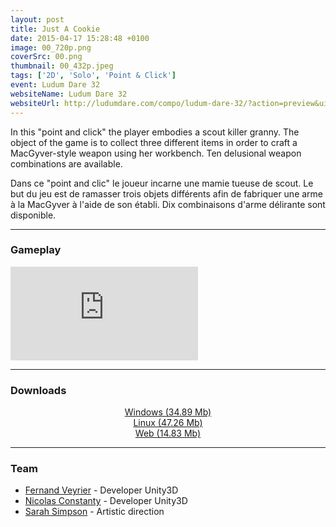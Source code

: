 ```yaml
---
layout: post
title: Just A Cookie
date: 2015-04-17 15:28:48 +0100
image: 00_720p.png
coverSrc: 00.png
thumbnail: 00_432p.jpeg
tags: ['2D', 'Solo', 'Point & Click']
event: Ludum Dare 32
websiteName: Ludum Dare 32
websiteUrl: http://ludumdare.com/compo/ludum-dare-32/?action=preview&uid=52698
---
```

In this "point and click" the player embodies a scout killer granny. The object of the game is to collect three different items in order to craft a MacGyver-style weapon using her workbench. Ten delusional weapon combinations are available.

Dans ce "point and clic" le joueur incarne une mamie tueuse de scout. Le but du jeu est de ramasser trois objets différents afin de fabriquer une arme à la MacGyver à l'aide de son établi. Dix combinaisons d'arme délirante sont disponible.

***

### Gameplay
<iframe src="https://www.youtube.com/embed/jtBfTWxpOgY" frameborder="0" frameborder="0" allow="accelerometer; clipboard-write; encrypted-media; gyroscope; picture-in-picture" allowfullscreen></iframe>

***

### Downloads
<p style="text-align: center;margin: 0;"><a href="https://1drv.ms/u/s!AoYk8X2I2PMgg5gIMmsSAtIZTg_YAw?e=iaHx1n">Windows (34.89 Mb)</a></p>
<p style="text-align: center;margin: 0;"><a href="https://1drv.ms/u/s!AoYk8X2I2PMgg5gKdOQoSZ_6IIvGTA?e=TQ9s5V">Linux (47.26 Mb)</a></p>
<p style="text-align: center;margin: 0;"><a href="https://1drv.ms/u/s!AoYk8X2I2PMgg5gEXAOXglHicsccmQ?e=jivSgg">Web (14.83 Mb)</a></p>

***

### Team
* [Fernand Veyrier](https://www.linkedin.com/in/fernand-veyrier-26372596/) - Developer Unity3D
* [Nicolas Constanty](https://fr.linkedin.com/in/nicolas-constanty-653232113) - Developer Unity3D
* [Sarah Simpson](https://www.linkedin.com/in/sarah-simpson-5749a8110/) - Artistic direction
